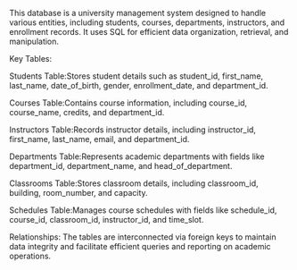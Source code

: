 This database is a university management system designed to handle various entities, including students, courses, departments, instructors, and enrollment records. It uses SQL for efficient data organization, retrieval, and manipulation.

Key Tables:

Students Table:Stores student details such as student_id, first_name, last_name, date_of_birth, gender, enrollment_date, and department_id.

Courses Table:Contains course information, including course_id, course_name, credits, and department_id.

Instructors Table:Records instructor details, including instructor_id, first_name, last_name, email, and department_id.

Departments Table:Represents academic departments with fields like department_id, department_name, and head_of_department.

Classrooms Table:Stores classroom details, including classroom_id, building, room_number, and capacity.

Schedules Table:Manages course schedules with fields like schedule_id, course_id, classroom_id, instructor_id, and time_slot.

Relationships:
The tables are interconnected via foreign keys to maintain data integrity and facilitate efficient queries and reporting on academic operations.
